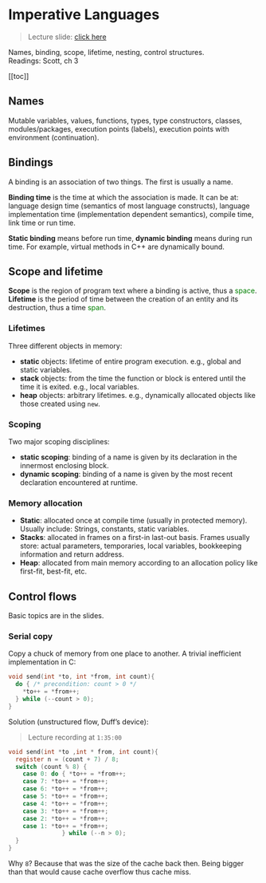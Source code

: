 # Imperative Languages

> Lecture slide: [click here](https://www.kdocs.cn/p/105166936239)

Names, binding, scope, lifetime, nesting, control structures.
<br>
Readings: Scott, ch 3

[[toc]]

## Names

Mutable variables, values, functions, types, type constructors, classes, modules/packages, execution points (labels), execution points with environment (continuation).

## Bindings

A binding is an association of two things. The first is usually a name.

**Binding time** is the time at which the association is made. It can be at: language design time (semantics of most language constructs), language implementation time (implementation dependent semantics), compile time, link time or run time.

**Static binding** means before run time, **dynamic binding** means during run time. For example, virtual methods in C++ are dynamically bound.

## Scope and lifetime

**Scope** is the region of program text where a binding is active, thus a <span style="color:green">space</span>.
<br>
**Lifetime** is the period of time between the creation of an entity and its destruction, thus a time <span style="color:green">span</span>.

### Lifetimes

Three different objects in memory:

- **static** objects: lifetime of entire program execution. e.g., global and static variables.
- **stack** objects: from the time the function or block is entered until the time it is exited. e.g., local variables.
- **heap** objects: arbitrary lifetimes. e.g., dynamically allocated objects like those created using `new`.

### Scoping

Two major scoping disciplines:

- **static scoping**: binding of a name is given by its declaration in the innermost enclosing block.
- **dynamic scoping**: binding of a name is given by the most recent declaration encountered at runtime.

### Memory allocation

- **Static**: allocated once at compile time (usually in protected memory). Usually include: Strings, constants, static variables.
- **Stacks**: allocated in frames on a first-in last-out basis. Frames usually store: actual parameters, temporaries, local variables, bookkeeping information and return address.
- **Heap**: allocated from main memory according to an allocation policy like first-fit, best-fit, etc.

## Control flows

Basic topics are in the slides.

### Serial copy

Copy a chuck of memory from one place to another. A trivial inefficient implementation in C:

```c
void send(int *to, int *from, int count){
  do { /* precondition: count > 0 */
    *to++ = *from++;
  } while (--count > 0);
}
```

Solution (unstructured flow, Duff’s device):

> Lecture recording at `1:35:00`

```c
void send(int *to ,int * from, int count){
  register n = (count + 7) / 8;
  switch (count % 8) {
    case 0: do { *to++ = *from++;
    case 7: *to++ = *from++;
    case 6: *to++ = *from++;
    case 5: *to++ = *from++;
    case 4: *to++ = *from++;
    case 3: *to++ = *from++;
    case 2: *to++ = *from++;
    case 1: *to++ = *from++;
               } while (--n > 0);
  }
}
```

Why `8`? Because that was the size of the cache back then. Being bigger than that would cause cache overflow thus cache miss.
